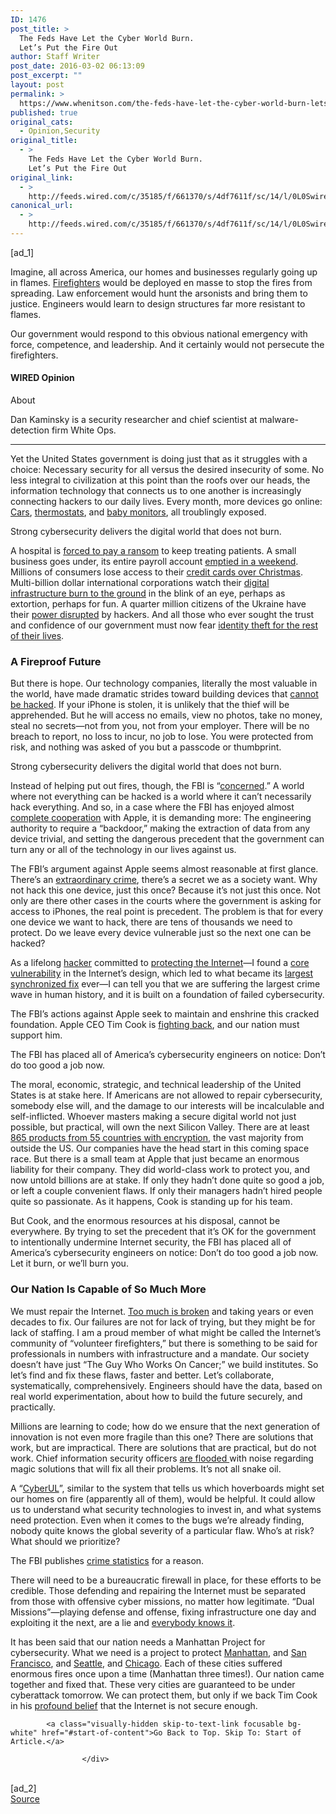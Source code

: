 ```yaml
---
ID: 1476
post_title: >
  The Feds Have Let the Cyber World Burn.
  Let’s Put the Fire Out
author: Staff Writer
post_date: 2016-03-02 06:13:09
post_excerpt: ""
layout: post
permalink: >
  https://www.whenitson.com/the-feds-have-let-the-cyber-world-burn-lets-put-the-fire-out/
published: true
original_cats:
  - Opinion,Security
original_title:
  - >
    The Feds Have Let the Cyber World Burn.
    Let’s Put the Fire Out
original_link:
  - >
    http://feeds.wired.com/c/35185/f/661370/s/4df7611f/sc/14/l/0L0Swired0N0C20A160C0A30Cfeds0Elet0Ecyber0Eworld0Eburn0Elets0Eput0Efire0C/story01.htm
canonical_url:
  - >
    http://feeds.wired.com/c/35185/f/661370/s/4df7611f/sc/14/l/0L0Swired0N0C20A160C0A30Cfeds0Elet0Ecyber0Eworld0Eburn0Elets0Eput0Efire0C/story01.htm
---
```

 [ad_1]
<br><div id=""><p>Imagine, all across America, our homes and businesses regularly going up in flames. <a href="http://nfa.usfa.dhs.gov/downloads/pdf/statistics/v5i7.pdf" target="_blank">Firefighters</a> would be deployed en masse to stop the fires from spreading. Law enforcement would hunt the arsonists and bring them to justice. Engineers would learn to design structures far more resistant to flames.</p>
<p>Our government would respond to this obvious national emergency with force, competence, and leadership. And it certainly would not persecute the firefighters.</p>
<div class="wired-author marg-l-med marg-b-med fader carve&#10;&#9;opinion-author&#9;" data-js="fader" readability="7">
	<h4 class="ambroise-hdr marg-t-med marg-b-med">WIRED Opinion</h4>		<p class="about gray-5 oxide no-marg">About</p>
	<p class="exchange-sm no-clamp"> Dan Kaminsky is a security researcher and chief scientist at malware-detection firm White Ops. </p>
	<hr class="gray-5"/></div>

<p>Yet the United States government is doing just that as it struggles with a choice: Necessary security for all versus the desired insecurity of some. No less integral to civilization at this point than the roofs over our heads, the information technology that connects us to one another is increasingly connecting hackers to our daily lives. Every month, more devices go online: <a href="http://www.wired.com/2015/07/hackers-remotely-kill-jeep-highway/" target="_blank">Cars</a>, <a href="http://www.forbes.com/sites/aarontilley/2015/03/06/nest-thermostat-hack-home-network/#f96037e5cb07" target="_blank">thermostats</a>, and <a href="http://fusion.net/story/192189/internet-connected-baby-monitors-trivial-to-hack/" target="_blank">baby monitors</a>, all troublingly exposed.</p>
<p data-js="fader" class="pullquote carve fader">
	Strong cybersecurity delivers the digital world that does not burn.	<span class="attribution"/>
</p>

<p>A hospital is <a href="http://www.wired.com/2016/02/hack-brief-hackers-are-holding-an-la-hospitals-computers-hostage/" target="_blank">forced to pay a ransom</a> to keep treating patients. A small business goes under, its entire payroll account <a href="http://www.bloomberg.com/news/articles/2011-08-04/hackers-take-1-billion-a-year-from-company-accounts-banks-won-t-indemnify" target="_blank">emptied in a weekend</a>. Millions of consumers lose access to their <a href="http://money.cnn.com/2014/01/10/news/companies/target-hacking/" target="_blank">credit cards over Christmas</a>. Multi-billion dollar international corporations watch their <a href="http://www.wired.com/2014/12/sony-hack-what-we-know/" target="_blank">digital infrastructure burn to the ground</a> in the blink of an eye, perhaps as extortion, perhaps for fun. A quarter million citizens of the Ukraine have their <a href="http://www.wired.com/2016/01/everything-we-know-about-ukraines-power-plant-hack/" target="_blank">power disrupted</a> by hackers. And all those who ever sought the trust and confidence of our government must now fear <a href="http://www.wired.com/2015/06/opm-breach-security-privacy-debacle/" target="_blank">identity theft for the rest of their lives</a>.</p>
<h3>A Fireproof Future</h3>
<p>But there is hope. Our technology companies, literally the most valuable in the world, have made dramatic strides toward building devices that <a href="https://www.apple.com/business/docs/iOS_Security_Guide.pdf" target="_blank">cannot be hacked</a>. If your iPhone is stolen, it is unlikely that the thief will be apprehended. But he will access no emails, view no photos, take no money, steal no secrets—not from you, not from your employer. There will be no breach to report, no loss to incur, no job to lose. You were protected from risk, and nothing was asked of you but a passcode or thumbprint.</p>
<p>Strong cybersecurity delivers the digital world that does not burn.</p>
<p>Instead of helping put out fires, though, the FBI is “<a href="https://www.fbi.gov/news/testimony/going-dark-encryption-technology-and-the-balances-between-public-safety-and-privacy" target="_blank">concerned</a>.” A world where not everything can be hacked is a world where it can’t necessarily hack everything. And so, in a case where the FBI has enjoyed almost <a href="http://www.macnn.com/articles/16/02/27/apple.officials.available.24.7.to.fbi.over.months.132771/" target="_blank">complete cooperation</a> with Apple, it is demanding more: The engineering authority to require a “backdoor,” making the extraction of data from any device trivial, and setting the dangerous precedent that the government can turn any or all of the technology in our lives against us.</p>
<p>The FBI’s argument against Apple seems almost reasonable at first glance. There’s an <a href="https://en.wikipedia.org/wiki/2015_San_Bernardino_attack" target="_blank">extraordinary crime</a>, there’s a secret we as a society want. Why not hack this one device, just this once? Because it’s not just this once. Not only are there other cases in the courts where the government is asking for access to iPhones, the real point is precedent. The problem is that for every one device we want to hack, there are tens of thousands we need to protect. Do we leave every device vulnerable just so the next one can be hacked?</p>
<p>As a lifelong <a href="http://dankaminsky.com" target="_blank">hacker</a> committed to <a href="https://www.schneier.com/blog/archives/2010/07/dnssec_root_key.html" target="_blank">protecting the Internet</a>—I found a <a href="http://unixwiz.net/techtips/iguide-kaminsky-dns-vuln.html" target="_blank">core vulnerability</a> in the Internet’s design, which led to what became its <a href="http://www.wired.com/2008/11/ff-kaminsky/" target="_blank">largest synchronized fix</a> ever—I can tell you that we are suffering the largest crime wave in human history, and it is built on a foundation of failed cybersecurity.</p>
<p>The FBI’s actions against Apple seek to maintain and enshrine this cracked foundation. Apple CEO Tim Cook is <a href="http://www.wired.com/2016/02/apple-fbi-privacy-security/" target="_blank">fighting back</a>, and our nation must support him.</p>
<p data-js="fader" class="pullquote carve fader">
	The FBI has placed all of America’s cybersecurity engineers on notice: Don’t do too good a job now.	<span class="attribution"/>
</p>

<p>The moral, economic, strategic, and technical leadership of the United States is at stake here. If Americans are not allowed to repair cybersecurity, somebody else will, and the damage to our interests will be incalculable and self-inflicted. Whoever masters making a secure digital world not just possible, but practical, will own the next Silicon Valley. There are at least <a href="http://www.wired.com/2016/02/encryption-is-worldwide-yet-another-reason-why-a-us-ban-makes-no-sense/" target="_blank">865 products from 55 countries with encryption</a>, the vast majority from outside the US. Our companies have the head start in this coming space race. But there is a small team at Apple that just became an enormous liability for their company. They did world-class work to protect you, and now untold billions are at stake. If only they hadn’t done quite so good a job, or left a couple convenient flaws. If only their managers hadn’t hired people quite so passionate. As it happens, Cook is standing up for his team.</p>
<p>But Cook, and the enormous resources at his disposal, cannot be everywhere. By trying to set the precedent that it’s OK for the government to intentionally undermine Internet security, the FBI has placed all of America’s cybersecurity engineers on notice: Don’t do too good a job now. Let it burn, or we’ll burn you.</p>
<h3>Our Nation Is Capable of So Much More</h3>
<p>We must repair the Internet. <a href="http://dankaminsky.com/2016/02/20/skeleton/" target="_blank">Too much is broken</a> and taking years or even decades to fix. Our failures are not for lack of trying, but they might be for lack of staffing. I am a proud member of what might be called the Internet’s community of “volunteer firefighters,” but there is something to be said for professionals in numbers with infrastructure and a mandate. Our society doesn’t have just “The Guy Who Works On Cancer;” we build institutes. So let’s find and fix these flaws, faster and better. Let’s collaborate, systematically, comprehensively. Engineers should have the data, based on real world experimentation, about how to build the future securely, and practically.</p>
<p>Millions are learning to code; how do we ensure that the next generation of innovation is not even more fragile than this one? There are solutions that work, but are impractical. There are solutions that are practical, but do not work. Chief information security officers <a href="http://www.newson6.com/story/31341084/rsa-conference-2016-opens-today-in-san-francisco" target="_blank">are flooded </a> with noise regarding magic solutions that will fix all their problems. It’s not all snake oil.</p>
<p>A “<a href="https://threatpost.com/cyber-ul-could-become-reality-under-leadership-of-hacker-mudge/113538/" target="_blank">CyberUL</a>”, similar to the system that tells us which hoverboards might set our homes on fire (apparently all of them), would be helpful. It could allow us to understand what security technologies to invest in, and what systems need protection. Even when it comes to the bugs we’re already finding, nobody quite knows the global severity of a particular flaw. Who’s at risk? What should we prioritize?</p>
<p>The FBI publishes <a href="https://www.fbi.gov/stats-services/crimestats" target="_blank">crime statistics</a> for a reason.</p>
<p>There will need to be a bureaucratic firewall in place, for these efforts to be credible. Those defending and repairing the Internet must be separated from those with offensive cyber missions, no matter how legitimate. “Dual Missions”—playing defense and offense, fixing infrastructure one day and exploiting it the next, are a lie and <a href="http://boingboing.net/2016/02/29/fbi-claims-it-has-no-records-o.html" target="_blank">everybody knows it</a>.</p>
<p>It has been said that our nation needs a Manhattan Project for cybersecurity. What we need is a project to protect <a href="https://en.wikipedia.org/wiki/Great_Fire_of_New_York" target="_blank">Manhattan</a>, and <a href="https://en.wikipedia.org/wiki/1906_San_Francisco_earthquake#Fires" target="_blank">San Francisco</a>, and <a href="https://en.wikipedia.org/wiki/Great_Seattle_Fire" target="_blank">Seattle</a>, and <a href="https://en.wikipedia.org/wiki/Great_Chicago_Fire" target="_blank">Chicago</a>. Each of these cities suffered enormous fires once upon a time (Manhattan three times!). Our nation came together and fixed that. These very cities are guaranteed to be under cyberattack tomorrow. We can protect them, but only if we back Tim Cook in his <a href="http://www.wired.com/2016/02/apple-brief-fbi-response-iphone/" target="_blank">profound belief</a> that the Internet is not secure enough.</p>

			<a class="visually-hidden skip-to-text-link focusable bg-white" href="#start-of-content">Go Back to Top. Skip To: Start of Article.</a>

					</div>
<br>[ad_2]
<br><a href="http://feeds.wired.com/c/35185/f/661370/s/4df7611f/sc/14/l/0L0Swired0N0C20A160C0A30Cfeds0Elet0Ecyber0Eworld0Eburn0Elets0Eput0Efire0C/story01.htm">Source </a>